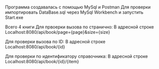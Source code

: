 Программа создавалась с помощью MySql и Postman
Для проверки импортировать DataBase.sql через MySql Workbench и запустить Start.exe

Всего 4 книги 
Для првоерки вызова по странично: 
    В адресной строке Localhost:8080/api/book/page={page}&size={size}

Для проверки вызова по ID:
    В адресной строке Localhost:8080/api/book/{id}

Для проверки по идентификатору справочника:
    В адресной строке Localhost:8080/api/book/{id}/{item}
